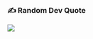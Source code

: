 ### ✍️ Random Dev Quote
![](https://quotes-github-readme.vercel.app/api?type=vetical&theme=tokyonight)

